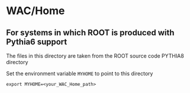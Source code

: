 # WAC/Home

## For systems in which ROOT is produced with Pythia6 support

The files in this directory are taken from the ROOT source code PYTHIA8 directory

Set the environment variable `MYHOME` to point to this directory
```
export MYHOME=<your_WAC_Home_path>
```


